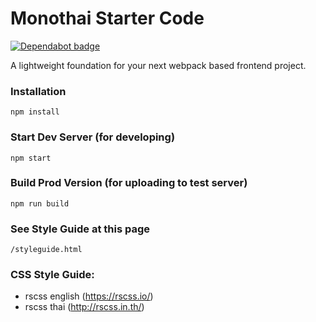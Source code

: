 # Monothai Starter Code

[![Dependabot badge](https://flat.badgen.net/dependabot/wbkd/webpack-starter?icon=dependabot)](https://dependabot.com/)

A lightweight foundation for your next webpack based frontend project.


### Installation

```
npm install
```

### Start Dev Server (for developing)

```
npm start
```

### Build Prod Version (for uploading to test server)

```
npm run build
```

### See Style Guide at this page

```
/styleguide.html
```

### CSS Style Guide:

* rscss english (https://rscss.io/)
* rscss thai (http://rscss.in.th/)

